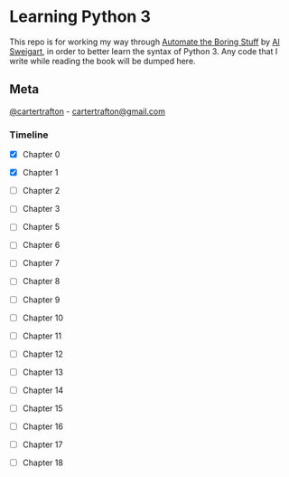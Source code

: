 # Learning Python 3

This repo is for working my way through [Automate the Boring Stuff](https://automatetheboringstuff.com/) by [Al Sweigart](https://twitter.com/AlSweigart), in order to better learn the syntax of Python 3. Any code that I write while reading the book will be dumped here.


## Meta 
[@cartertrafton](https://github.com/cartertrafton) - cartertrafton@gmail.com

### Timeline 
- [x] Chapter 0
- [x] Chapter 1
- [ ] Chapter 2
- [ ] Chapter 3
- [ ] Chapter 5
- [ ] Chapter 6
- [ ] Chapter 7
- [ ] Chapter 8
- [ ] Chapter 9
- [ ] Chapter 10
- [ ] Chapter 11
- [ ] Chapter 12
- [ ] Chapter 13
- [ ] Chapter 14
- [ ] Chapter 15
- [ ] Chapter 16
- [ ] Chapter 17
- [ ] Chapter 18





